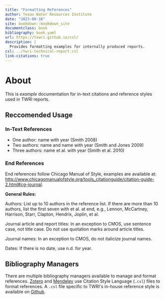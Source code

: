 ```yaml
--- 
title: "Formatting References"
author: Texas Water Resources Institute
date: "2023-08-16"
site: bookdown::bookdown_site
documentclass: book
bibliography: book.yaml
url: https://txwri.github.io/csl/
description: |
  Provides formatting examples for internally produced reports.
csl: ../twri-technical-report.csl
link-citations: true
---
```


# About

This is _example_ documentation for in-text citations and reference styles used in TWRI reports.

## Reccomended Usage 


### In-Text References

- One author: name with year (Smith 2008) 
- Two authors: name and name with year (Smith and Jones 2009) 
- Three authors: name et al. with year (Smith et al. 2010) 

### End References

End references follow Chicago Manual of Style, examples are available at: http://www.chicagomanualofstyle.org/tools_citationguide/citation-guide-2.html#cg-journal.

**General Rules:** 

Authors: List up to 10 authors in the reference list. If there are more than 10 authors, list the first seven with et al. at end, e.g., Lennon, McCartney, Harrison, Starr, Clapton, Hendrix, Joplin, et al. 

Journal article and report titles: In an exception to CMOS, use sentence case, not title case. Do not use quotation marks around article titles.  

Journal names: In an exception to CMOS, do not italicize journal names. 

Dates: If there is no date, use n.d. for year. 

## Bibliography Managers

There are multiple bibliography managers available to manage and format references. [Zotero](https://www.zotero.org/) and [Mendeley](https://www.mendeley.com/) use Citation Style Language (`.csl`) files to format references. A `.csl` file specific to TWRI's in-house reference style is available on [Github](https://raw.githubusercontent.com/TxWRI/csl/main/texas-water-journal-name-year.csl).
